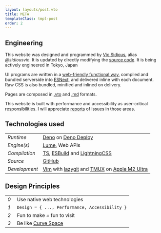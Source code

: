```yaml
---
layout: layouts/post.vto
title: META
templateClass: tmpl-post
order: 2
---
```


<style>
table, h2, p {
  align-self: baseline;
}

thead {
  font-family: var(--font-family-tertiary);
  color: var(--venom);
  text-transform: uppercase;
}
</style>

## Engineering

This website was designed and programmed by [Vic Sidious](/about), alias _@sidiousvic_. It is updated by directly modifying the [source code](https://github.com/sidiousvic/sidious.pizza). It is being actively engineered in Tokyo, Japan

UI programs are written in a [web-friendly functional way](https://github.com/sidiousvic/sidious.pizza/blob/9c3eb45f1d5c7c6483636e9fe23b54ecc3e20dd5/_includes/ts/playback.ts#L31C3-L31C3), compiled and bundled serverside into [ESNext](https://developer.mozilla.org/en-US/docs/Web/JavaScript/JavaScript_technologies_overview#standardization_process), and delivered inline with each document. Raw CSS is also bundled, minified and inlined on delivery.

Pages are composed in [.vto](https://vento.js.org) and [.md](https://en.wikipedia.org/wiki/Markdown) formats.

This website is built with performance and accessibility as user-critical responsibilities. I will appreciate [reports](https://github.com/sidiousvic/sidious.pizza/issues) of issues in those areas.

## Technologies used

|               |                                                                                                                                                                                                                            |
| ------------- | -------------------------------------------------------------------------------------------------------------------------------------------------------------------------------------------------------------------------- |
| _Runtime_     | [Deno](https://deno.com/) on [Deno Deploy](https://deno.com/deploy)                                                                                                                                                        |
| _Engine(s)_   | [Lume](https://lume.land/), Web APIs                                                                                                                                                                                       |
| _Compilation_ | [TS](https://www.typescriptlang.org/), [ESBuild](https://esbuild.github.io/) and [LightningCSS](https://lightningcss.dev/)                                                                                                 |
| _Source_      | [GitHub](https://github.com/sidiousvic/sidious.pizza)                                                                                                                                                                      |
| _Development_ | [Vim](https://neovim.io/) with [lazygit](https://github.com/jesseduffield/lazygit) and [TMUX](https://github.com/tmux/tmux/wiki) on [Apple M2 Ultra](https://www.apple.com/jp/newsroom/2023/06/apple-introduces-m2-ultra/) |

## Design Principles

|           |                                                                                                    |
| --------- | -------------------------------------------------------------------------------------------------- |
| _0_&nbsp; | Use native web technologies                                                                        |
| _1_&nbsp; | `Design = { ..., Performance, Accessibility }`                                                     |
| _2_&nbsp; | Fun to make _=_ fun to visit                                                                       |
| _3_&nbsp; | Be like [Curve Space](https://geocities.restorativland.org/ResearchTriangle/Forum/1545/index.html) |
